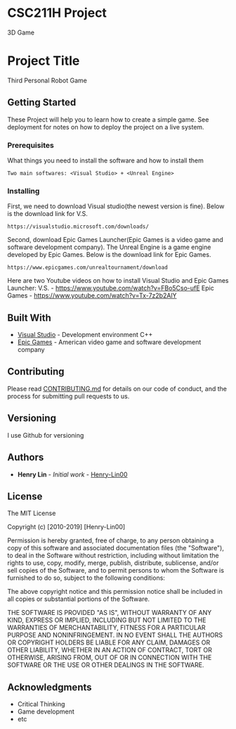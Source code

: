 # CSC211H Project
3D Game
# Project Title

Third Personal Robot Game

## Getting Started

These Project will help you to learn how to create a simple game. See deployment for notes on how to deploy the project on a live system.

### Prerequisites

What things you need to install the software and how to install them

```
Two main softwares: <Visual Studio> + <Unreal Engine>
```

### Installing

First, we need to download Visual studio(the newest version is fine). Below is the download link for V.S.

```
https://visualstudio.microsoft.com/downloads/
```

Second, download Epic Games Launcher(Epic Games is a video game and software development company). The Unreal Engine is a game engine developed by Epic Games. Below is the download link for Epic Games.

```
https://www.epicgames.com/unrealtournament/download
```

Here are two Youtube videos on how to install Visual Studio and Epic Games Launcher:
V.S. - https://www.youtube.com/watch?v=FBo5Cso-ufE
Epic Games - https://www.youtube.com/watch?v=Tx-7z2b2AlY

## Built With

* [Visual Studio](https://visualstudio.microsoft.com/) - Development environment C++
* [Epic Games](https://www.epicgames.com/store/en-US/) - American video game and software development company

## Contributing

Please read [CONTRIBUTING.md](https://gist.github.com/PurpleBooth/b24679402957c63ec426) for details on our code of conduct, and the process for submitting pull requests to us.

## Versioning

I use Github for versioning

## Authors

* **Henry Lin** - *Initial work* - [Henry-Lin00](https://github.com/Henry-Lin00)

## License

The MIT License

Copyright (c) [2010-2019] [Henry-Lin00]

Permission is hereby granted, free of charge, to any person obtaining a copy
of this software and associated documentation files (the "Software"), to deal
in the Software without restriction, including without limitation the rights
to use, copy, modify, merge, publish, distribute, sublicense, and/or sell
copies of the Software, and to permit persons to whom the Software is
furnished to do so, subject to the following conditions:

The above copyright notice and this permission notice shall be included in
all copies or substantial portions of the Software.

THE SOFTWARE IS PROVIDED "AS IS", WITHOUT WARRANTY OF ANY KIND, EXPRESS OR
IMPLIED, INCLUDING BUT NOT LIMITED TO THE WARRANTIES OF MERCHANTABILITY,
FITNESS FOR A PARTICULAR PURPOSE AND NONINFRINGEMENT. IN NO EVENT SHALL THE
AUTHORS OR COPYRIGHT HOLDERS BE LIABLE FOR ANY CLAIM, DAMAGES OR OTHER
LIABILITY, WHETHER IN AN ACTION OF CONTRACT, TORT OR OTHERWISE, ARISING FROM,
OUT OF OR IN CONNECTION WITH THE SOFTWARE OR THE USE OR OTHER DEALINGS IN
THE SOFTWARE.


## Acknowledgments

* Critical Thinking
* Game development
* etc
